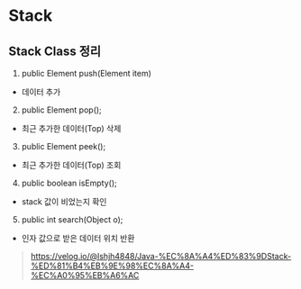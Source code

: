# Stack

## Stack Class 정리

1. public Element push(Element item)
- 데이터 추가

2. public Element pop();
- 최근 추가한 데이터(Top) 삭제

3. public Element peek();
- 최근 추가한 데이터(Top) 조회

4. public boolean isEmpty();
- stack 값이 비었는지 확인

5. public int search(Object o);
- 인자 값으로 받은 데이터 위치 반환

> https://velog.io/@lshjh4848/Java-%EC%8A%A4%ED%83%9DStack-%ED%81%B4%EB%9E%98%EC%8A%A4-%EC%A0%95%EB%A6%AC